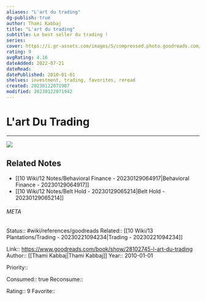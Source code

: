 ```yaml
---
aliases: "L'art du trading"
dg-publish: true
author: Thami Kabbaj
title: "L'art du trading"
subtitle: Le best seller du trading !
series: 
cover: https://i.gr-assets.com/images/S/compressed.photo.goodreads.com/books/1449296964l/28102745._SY475_.jpg
rating: 9
avgRating: 4.16
dateAdded: 2022-07-21
dateRead: 
datePublished: 2010-01-01
shelves: investment, trading, favorites, reread
created: 20230122071907
modified: 20230122071942
---
```

# L'art Du Trading
---
![](https://i.gr-assets.com/images/S/compressed.photo.goodreads.com/books/1449296964l/28102745._SY475_.jpg)

## Related Notes
- [[10 Wiki/12 Notes/Behavioral Finance - 20230129064917\|Behavioral Finance - 20230129064917]]
- [[10 Wiki/12 Notes/Belt Hold - 20230129065214\|Belt Hold - 20230129065214]]




###### META
Status:: #wiki/references/goodreads
Related:: [[10 Wiki/13 Plantations/Trading - 20230221094234\|Trading - 20230221094234]]

Link:: https://www.goodreads.com/book/show/28102745-l-art-du-trading
Author:: [[Thami Kabbaj\|Thami Kabbaj]]
Year:: 2010-01-01

Priority:: 

Consumed:: true
Reconsume:: 

Rating:: 9
Favorite:: 
